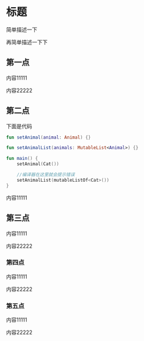 # 标题

简单描述一下

再简单描述一下下


## 第一点

内容11111

内容22222


## 第二点

下面是代码

```kotlin
fun setAnimal(animal: Animal) {}

fun setAnimalList(animals: MutableList<Animal>) {}

fun main() {
    setAnimal(Cat())

    //编译器在这里就会提示错误
    setAnimalList(mutableListOf<Cat>())
}
```

内容11111


## 第三点

内容11111

内容22222


### 第四点

内容11111

内容22222


### 第五点

内容11111

内容22222